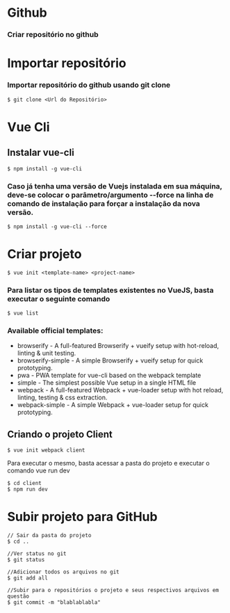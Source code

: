 # Github
### Criar repositório no github



# Importar repositório
### Importar repositório do github usando git clone <url>
```
$ git clone <Url do Repositório>
```

# Vue Cli
## Instalar vue-cli
```
$ npm install -g vue-cli
```
### Caso já tenha uma versão de Vuejs instalada em sua máquina, deve-se colocar o parâmetro/argumento --force na linha de comando de instalação para forçar a instalação da nova versão.

```
$ npm install -g vue-cli --force
```
# Criar projeto
```
$ vue init <template-name> <project-name>
```
### Para listar os tipos de templates existentes no VueJS, basta executar o seguinte comando

```
$ vue list
```
### Available official templates:

- browserify - A full-featured Browserify + vueify setup with hot-reload, linting & unit testing.
- browserify-simple - A simple Browserify + vueify setup for quick prototyping.
- pwa - PWA template for vue-cli based on the webpack template
- simple - The simplest possible Vue setup in a single HTML file
- webpack - A full-featured Webpack + vue-loader setup with hot reload, linting, testing & css extraction.
- webpack-simple - A simple Webpack + vue-loader setup for quick prototyping.

## Criando o projeto Client
```
$ vue init webpack client
```

Para executar o mesmo, basta acessar a pasta do projeto e executar o comando vue run dev

```
$ cd client
$ npm run dev
```

# Subir projeto para GitHub
```
// Sair da pasta do projeto
$ cd .. 

//Ver status no git
$ git status

//Adicionar todos os arquivos no git
$ git add all

//Subir para o repositórios o projeto e seus respectivos arquivos em questão
$ git commit -m "blablablabla"
```